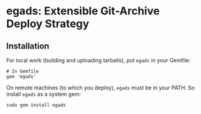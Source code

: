 # egads: Extensible Git-Archive Deploy Strategy

## Installation

For local work (building and uploading tarballs), put `egads` in your Gemfile:

    # In Gemfile
    gem 'egads'

On remote machines (to which you deploy), `egads` must be in your PATH.
So install `egads` as a system gem:

    sudo gem install egads
